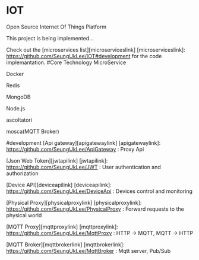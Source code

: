 # IOT
Open Source Internet Of Things Platform

This project is being implemented...

Check out the 
[microservices list][microserviceslink]
[microserviceslink]: https://github.com/SeungUkLee/IOT#development
for the code implemantation.
#Core Technology
MicroService

Docker

Redis

MongoDB

Node.js

ascoltatori

mosca(MQTT Broker)

#development
[Api gateway][apigatewaylink]
[apigatewaylink]: https://github.com/SeungUkLee/ApiGateway : Proxy Api

[Json Web Token][jwtapilink]
[jwtapilink]: https://github.com/SeungUkLee/JWT : User authentication and authorization

[Device API][deviceapilink]
[deviceapilink]: https://github.com/SeungUkLee/DeviceApi : Devices control and monitoring

[Physical Proxy][physicalproxylink]
[physicalproxylink]: https://github.com/SeungUkLee/PhysicalProxy : Forward requests to the physical world

[MQTT Proxy][mqttproxylink]
[mqttproxylink]: https://github.com/SeungUkLee/MqttProxy : HTTP -> MQTT, MQTT -> HTTP

[MQTT Broker][mqttbrokerlink]
[mqttbrokerlink]: https://github.com/SeungUkLee/MqttBroker : Mqtt server, Pub/Sub




